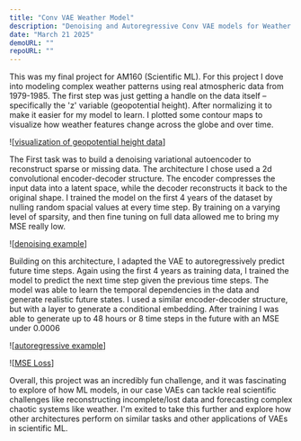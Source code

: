 ```yaml
---
title: "Conv VAE Weather Model"
description: "Denoising and Autoregressive Conv VAE models for Weather Forecasting"
date: "March 21 2025"
demoURL: ""
repoURL: ""
---
```


This was my final project for AM160 (Scientific ML). For this project I dove into modeling complex weather patterns using real atmospheric data from 1979-1985. The first step was just getting a handle on the data itself – specifically the 'z' variable (geopotential height). After normalizing it to make it easier for my model to learn. I plotted some contour maps to visualize how weather features change across the globe and over time.

![[visualization of geopotential height data](./visualized_data.png)]

The First task was to build a denoising variational autoencoder to reconstruct sparse or missing data. The architecture I chose used a 2d convolutional encoder-decoder structure. The encoder compresses the input data into a latent space, while the decoder reconstructs it back to the original shape. I trained the model on the first 4 years of the dataset by nulling random spacial values at every time step. By training on a varying level of sparsity, and then fine tuning on full data allowed me to bring my MSE really low.

![[denoising example](./reconstruction_comparison20250320-223912.png)]

Building on this architecture, I adapted the VAE to autoregressively predict future time steps. Again using the first 4 years as training data, I trained the model to predict the next time step given the previous time steps. The model was able to learn the temporal dependencies in the data and generate realistic future states. I used a similar encoder-decoder structure, but with a layer to generate a conditional embedding. After training I was able to generate up to 48 hours or 8 time steps in the future with an MSE under 0.0006

![[autoregressive example](./SCR-20250428-nvzv.png)]

![[MSE Loss](./autoregressive_mse_20250321-061452.png)]

Overall, this project was an incredibly fun challenge, and it was fascinating to explore of how ML models, in our case VAEs can tackle real scientific challenges like reconstructing incomplete/lost data and forecasting complex chaotic systems like weather. I'm exited to take this further and explore how other architectures perform on similar tasks and other applications of VAEs in scientific ML.
